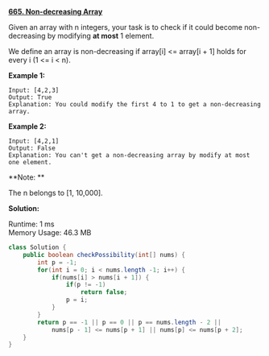 **[665. Non-decreasing Array](https://leetcode.com/problems/non-decreasing-array/)**

Given an array with n integers, your task is to check if it could become non-decreasing by modifying **at most** 1 element.

We define an array is non-decreasing if array[i] <= array[i + 1] holds for every i (1 <= i < n).

**Example 1:**
```
Input: [4,2,3]
Output: True
Explanation: You could modify the first 4 to 1 to get a non-decreasing array.
```

**Example 2:**
```
Input: [4,2,1]
Output: False
Explanation: You can't get a non-decreasing array by modify at most one element.
```

**Note: **

The n belongs to [1, 10,000].
 
**Solution:**

Runtime: 1 ms<br/>
Memory Usage: 46.3 MB

```java
class Solution {
    public boolean checkPossibility(int[] nums) {
        int p = -1;
        for(int i = 0; i < nums.length -1; i++) {
            if(nums[i] > nums[i + 1]) {
                if(p != -1)
                    return false;
                p = i;
            }
        }
        return p == -1 || p == 0 || p == nums.length - 2 ||
            nums[p - 1] <= nums[p + 1] || nums[p] <= nums[p + 2];
    }
}
```